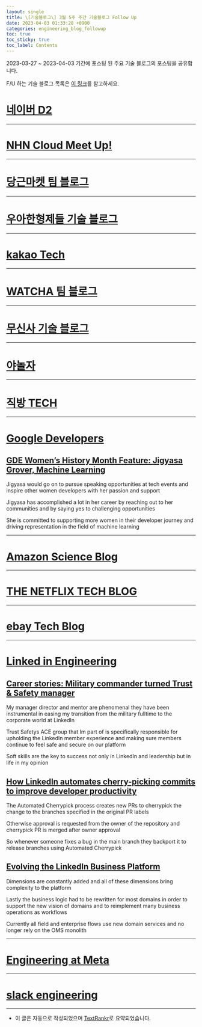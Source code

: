 ```yaml
---
layout: single
title: \[기술블로그\] 3월 5주 주간 기술블로그 Follow Up
date: 2023-04-03 01:33:28 +0900
categories: engineering_blog_followup
toc: true
toc_sticky: true
toc_label: Contents
---
```


2023-03-27 ~ 2023-04-03 기간에 포스팅 된 주요 기술 블로그의 포스팅을 공유합니다.

F/U 하는 기술 블로그 목록은 [이 링크](https://cherrue.github.io/engineering_blog_followup/searchengine/FU-%EA%B8%B0%EC%88%A0-%EB%B8%94%EB%A1%9C%EA%B7%B8-%EB%AA%A9%EB%A1%9D/)를 참고하세요.

# [네이버 D2](https://d2.naver.com/d2.atom)

---



# [NHN Cloud Meet Up!](https://meetup.toast.com/rss)

---



# [당근마켓 팀 블로그](https://medium.com/feed/daangn)

---



# [우아한형제들 기술 블로그](https://techblog.woowahan.com/feed/)

---



# [kakao Tech](https://tech.kakao.com/feed/)

---



# [WATCHA 팀 블로그](https://medium.com/feed/watcha)

---



# [무신사 기술 블로그](https://medium.com/feed/musinsa-tech)

---



# [야놀자](https://medium.com/feed/yanolja)

---



# [직방 TECH](https://medium.com/feed/zigbang)

---



# [Google Developers](https://developers.googleblog.com/feeds/posts/default?alt=rss)

## [GDE Women’s History Month Feature: Jigyasa Grover, Machine Learning](http://developers.googleblog.com/2023/03/gde-womens-history-month-feature-jigyasa-grover-machine-learning.html)

  Jigyasa would go on to pursue speaking opportunities at tech events and inspire other women developers with her passion and support

 Jigyasa has accomplished a lot in her career by reaching out to her communities and by saying yes to challenging opportunities

 She is committed to supporting more women in their developer journey and driving representation in the field of machine learning

---



# [Amazon Science Blog](https://www.amazon.science/index.rss)

---



# [THE NETFLIX TECH BLOG](https://netflixtechblog.com/feed)

---



# [ebay Tech Blog](https://tech.ebayinc.com/rss)

---



# [Linked in Engineering](https://engineering.linkedin.com/blog.rss.html)

## [Career stories: Military commander turned Trust & Safety manager](https://engineering.linkedin.com/blog/2023/career-stories--military-commander-turned-trust---safety-manager)

 My manager director and mentor are phenomenal they have been instrumental in easing my transition from the military fulltime to the corporate world at LinkedIn

 Trust Safetys ACE group that Im part of is specifically responsible for upholding the LinkedIn member experience and making sure members continue to feel safe and secure on our platform

 Soft skills are the key to success not only in LinkedIn and leadership but in life in my opinion

## [How LinkedIn automates cherry-picking commits to improve developer productivity](https://engineering.linkedin.com/blog/2023/how-linkedin-automates-cherry-picking-commits-to-improve-develop)

 The Automated Cherrypick process creates new PRs to cherrypick the change to the branches specified in the original PR labels

 Otherwise approval is requested from the owner of the repository and cherrypick PR is merged after owner approval

 So whenever someone fixes a bug in the main branch they backport it to release branches using Automated Cherrypick

## [Evolving the LinkedIn Business Platform](https://engineering.linkedin.com/blog/2023/evolving-the-linkedin-business-platform)

 Dimensions are constantly added and all of these dimensions bring complexity to the platform

 Lastly the business logic had to be rewritten for most domains in order to support the new vision of domains and to reimplement many business operations as workflows

 Currently all field and enterprise flows use new domain services and no longer rely on the OMS monolith

---



# [Engineering at Meta](https://engineering.fb.com/feed/)

---



# [slack engineering](https://slack.engineering/feed/)

---

* 이 글은 자동으로 작성되었으며 [TextRankr](https://github.com/theeluwin/textrankr)로 요약되었습니다.
